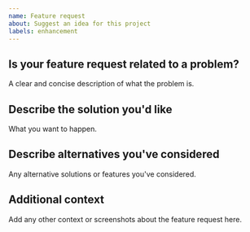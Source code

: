 ```yaml
---
name: Feature request
about: Suggest an idea for this project
labels: enhancement
---
```


## Is your feature request related to a problem?
A clear and concise description of what the problem is.

## Describe the solution you'd like
What you want to happen.

## Describe alternatives you've considered
Any alternative solutions or features you've considered.

## Additional context
Add any other context or screenshots about the feature request here.
